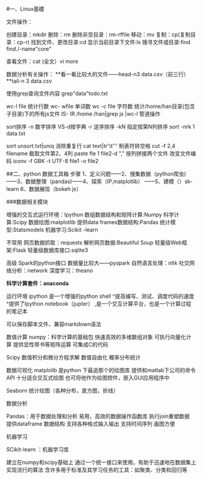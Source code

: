 #一、Linux基礎

文件操作：

创建目录：mkdir 
删除：rm
删除非空目录：rm-rffile
移动：mv
复制：cp(复制目录：cp-r)
找到文件、更改目录:cd
显示当前目录下文件:ls
搜寻文件或目录:find  find./-name"core"

查看文件：cat (全文）vi more

数据分析有关操作：
**看一看比较大的文件——head-n3 data.csv（前三行）
**tail-n 3 data.csv

使用grep查询文件内容
grep"data"todo.txt

wc-l file 统计行数
wc- wfile 单词数
wc -c file 字符数
统计/home/han目录(包含子目录)下的所有js文件
IS- IR /home /han|grep js |wc-l 管道操作

sort排序
-n 数字排序 VS-d按字典
-r 逆序排序
-kN 指定按第N列排序
sort -nrk 1 data.txt

sort unsort.txt|uniq 消除重复行
cat text|tr'\t''' 制表符转空格
cut -f 2,4 filename  截取文件第2、4列
paste fle 1 file2-d "," 按列拼接两个文件
改变文件编码
iconv -f GBK -t UTF-8 file1 -o file2


##二、python 数据工具箱
步骤 1、定义问题——2、搜集数据（python爬虫)——3、数据整理（pandas)——4、探索（IP,matplotlib） ——5、建模（）sk-learn
6、数据展现（bokeh  js） 

###数据相关模块

增强的交互式运行环境：Ipython
数组数据结构和矩阵计算:Numpy
科学计算:Scipy
数据绘图:matplotlib
提供data frames数据结构:Pandas
统计模型:Statsmodels
机器学习:Scikit -learn

不常用
网页数据抓取：requests
解析网页数据:Beautiful Soup
轻量级Web框架:Flask
轻量级数据库接口:sqlite3

高级
Spark的python接口 数据量比较大——pyspark
自然语言处理：nltk
社交网络分析：network
深度学习：theano

**科学计算套件：anaconda**


运行环境
ipython 是一个增强的python shell
^提高编写、测试、调度代码的速度
^提供了Ipython notebook（jupter） ,是一个交互计算平台，也是一个计算过程的笔记本

可以保存脚本文件、兼容markdown语法


数值计算
numpy：科学计算的基础包
快速高效的多维数组对象
可执行向量化计算
提供显性带书等矩阵运算
可集成C的代码

Scipy
数值积分和微分方程求解
数值自由化
概率分布统计


数据可视化
matplolib 是python 下最追那个的绘图库
提供和matlab下公司的命令API
十分适合交互式绘图
也可将他作为绘图控件，嵌入GUI应用程序中

Seaborn 统计绘图（各种分布，直方图，折线）

数据分析

Pandas：用于数据处理和分析
易用，高效的数据操作函数库
执行join重塑数据
提供dataframe 数据结构
支持各种格式输入输出
支持时间序列
画图方便

机器学习

SCikit-learn ：机器学习库

建立在numpy和scipy基础上
通过一个统一接口来使用，有助于迅速地在数据集上实现流行的算法
含许多用于标准及其学习任务的工具：如聚类、分类和回归等



